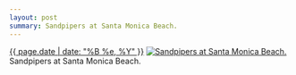 ```yaml
---
layout: post
summary: Sandpipers at Santa Monica Beach.
---
```


<p>
  <time><a href="/244">{{ page.date | date: "%B %e, %Y" }}</a></time>
  <a href="/244"><img src="{{ site.assets_url }}/244-640.jpg" srcset="{{ site.assets_url }}/244-1280.jpg 1280w, {{ site.assets_url }}/244-960.jpg 960w, {{ site.assets_url }}/244-640.jpg 640w, {{ site.assets_url }}/244-320.jpg 320w" sizes="(min-width: 700px) 50vw, calc(100vw - 2rem)" alt="Sandpipers at Santa Monica Beach." /></a>
  <span>Sandpipers at Santa Monica Beach.</span>
</p>
